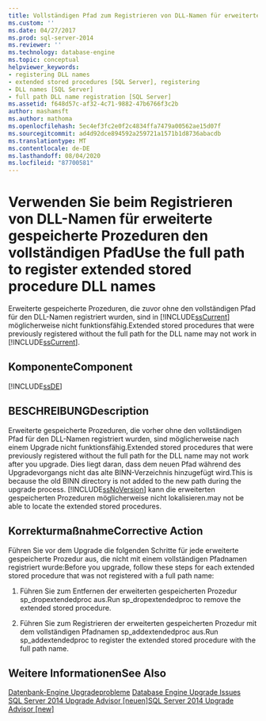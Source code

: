 ```yaml
---
title: Vollständigen Pfad zum Registrieren von DLL-Namen für erweiterte gespeicherte Prozeduren verwenden | Microsoft-Dokumentation
ms.custom: ''
ms.date: 04/27/2017
ms.prod: sql-server-2014
ms.reviewer: ''
ms.technology: database-engine
ms.topic: conceptual
helpviewer_keywords:
- registering DLL names
- extended stored procedures [SQL Server], registering
- DLL names [SQL Server]
- full path DLL name registration [SQL Server]
ms.assetid: f648d57c-af32-4c71-9882-47b6766f3c2b
author: mashamsft
ms.author: mathoma
ms.openlocfilehash: 5ec4ef3fc2e0f2c4834ffa7479a00562ae15d07f
ms.sourcegitcommit: ad4d92dce894592a259721a1571b1d8736abacdb
ms.translationtype: MT
ms.contentlocale: de-DE
ms.lasthandoff: 08/04/2020
ms.locfileid: "87700581"
---
```

# <a name="use-the-full-path-to-register-extended-stored-procedure-dll-names"></a><span data-ttu-id="f42ff-102">Verwenden Sie beim Registrieren von DLL-Namen für erweiterte gespeicherte Prozeduren den vollständigen Pfad</span><span class="sxs-lookup"><span data-stu-id="f42ff-102">Use the full path to register extended stored procedure DLL names</span></span>
  <span data-ttu-id="f42ff-103">Erweiterte gespeicherte Prozeduren, die zuvor ohne den vollständigen Pfad für den DLL-Namen registriert wurden, sind in [!INCLUDE[ssCurrent](../../includes/sscurrent-md.md)] möglicherweise nicht funktionsfähig.</span><span class="sxs-lookup"><span data-stu-id="f42ff-103">Extended stored procedures that were previously registered without the full path for the DLL name may not work in [!INCLUDE[ssCurrent](../../includes/sscurrent-md.md)].</span></span>  
  
## <a name="component"></a><span data-ttu-id="f42ff-104">Komponente</span><span class="sxs-lookup"><span data-stu-id="f42ff-104">Component</span></span>  
 [!INCLUDE[ssDE](../../includes/ssde-md.md)]  
  
## <a name="description"></a><span data-ttu-id="f42ff-105">BESCHREIBUNG</span><span class="sxs-lookup"><span data-stu-id="f42ff-105">Description</span></span>  
 <span data-ttu-id="f42ff-106">Erweiterte gespeicherte Prozeduren, die vorher ohne den vollständigen Pfad für den DLL-Namen registriert wurden, sind möglicherweise nach einem Upgrade nicht funktionsfähig.</span><span class="sxs-lookup"><span data-stu-id="f42ff-106">Extended stored procedures that were previously registered without the full path for the DLL name may not work after you upgrade.</span></span> <span data-ttu-id="f42ff-107">Dies liegt daran, dass dem neuen Pfad während des Upgradevorgangs nicht das alte BINN-Verzeichnis hinzugefügt wird.</span><span class="sxs-lookup"><span data-stu-id="f42ff-107">This is because the old BINN directory is not added to the new path during the upgrade process.</span></span> [!INCLUDE[ssNoVersion](../../includes/ssnoversion-md.md)] <span data-ttu-id="f42ff-108">kann die erweiterten gespeicherten Prozeduren möglicherweise nicht lokalisieren.</span><span class="sxs-lookup"><span data-stu-id="f42ff-108">may not be able to locate the extended stored procedures.</span></span>  
  
## <a name="corrective-action"></a><span data-ttu-id="f42ff-109">Korrekturmaßnahme</span><span class="sxs-lookup"><span data-stu-id="f42ff-109">Corrective Action</span></span>  
 <span data-ttu-id="f42ff-110">Führen Sie vor dem Upgrade die folgenden Schritte für jede erweiterte gespeicherte Prozedur aus, die nicht mit einem vollständigen Pfadnamen registriert wurde:</span><span class="sxs-lookup"><span data-stu-id="f42ff-110">Before you upgrade, follow these steps for each extended stored procedure that was not registered with a full path name:</span></span>  
  
1.  <span data-ttu-id="f42ff-111">Führen Sie zum Entfernen der erweiterten gespeicherten Prozedur sp_dropextendedproc aus.</span><span class="sxs-lookup"><span data-stu-id="f42ff-111">Run sp_dropextendedproc to remove the extended stored procedure.</span></span>  
  
2.  <span data-ttu-id="f42ff-112">Führen Sie zum Registrieren der erweiterten gespeicherten Prozedur mit dem vollständigen Pfadnamen sp_addextendedproc aus.</span><span class="sxs-lookup"><span data-stu-id="f42ff-112">Run sp_addextendedproc to register the extended stored procedure with the full path name.</span></span>  
  
## <a name="see-also"></a><span data-ttu-id="f42ff-113">Weitere Informationen</span><span class="sxs-lookup"><span data-stu-id="f42ff-113">See Also</span></span>  
 <span data-ttu-id="f42ff-114">[Datenbank-Engine Upgradeprobleme](../../../2014/sql-server/install/database-engine-upgrade-issues.md) </span><span class="sxs-lookup"><span data-stu-id="f42ff-114">[Database Engine Upgrade Issues](../../../2014/sql-server/install/database-engine-upgrade-issues.md) </span></span>  
 [<span data-ttu-id="f42ff-115">SQL Server 2014 Upgrade Advisor &#91;neuen&#93;</span><span class="sxs-lookup"><span data-stu-id="f42ff-115">SQL Server 2014 Upgrade Advisor &#91;new&#93;</span></span>](sql-server-2014-upgrade-advisor.md)  
  
  
